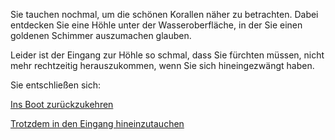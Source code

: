 Sie tauchen nochmal, um die schönen Korallen näher zu betrachten.
Dabei entdecken Sie eine Höhle unter der Wasseroberfläche, in der Sie
einen goldenen Schimmer auszumachen glauben.

Leider ist der Eingang zur Höhle so schmal, dass Sie fürchten müssen,
nicht mehr rechtzeitig herauszukommen, wenn Sie sich hineingezwängt haben.

Sie entschließen sich:

[Ins Boot zurückzukehren](../ruderboot.md)

[Trotzdem in den Eingang hineinzutauchen](Hoehle/hoehle.md)
